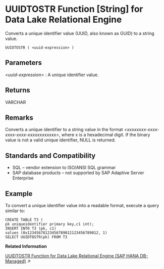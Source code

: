 <!-- loioa58e3ffd84f2101593c5c09c7d64fec4 -->

# UUIDTOSTR Function \[String\] for Data Lake Relational Engine

Converts a unique identifier value \(UUID, also known as GUID\) to a string value.



```
UUIDTOSTR ( <uuid-expression> )
```



<a name="loioa58e3ffd84f2101593c5c09c7d64fec4__UUIDTOSTR_parm1"/>

## Parameters

 *<uuid-expression\>*
 :   A unique identifier value.

 

<a name="loioa58e3ffd84f2101593c5c09c7d64fec4__UUIDTOSTR_returns1"/>

## Returns

VARCHAR



<a name="loioa58e3ffd84f2101593c5c09c7d64fec4__UUIDTOSTR_remarks1"/>

## Remarks

Converts a unique identifier to a string value in the format *<xxxxxxxx-xxxx-xxxx-xxxx-xxxxxxxxxxxx\>*, where x is a hexadecimal digit. If the binary value is not a valid unique identifier, NULL is returned.



<a name="loioa58e3ffd84f2101593c5c09c7d64fec4__UUIDTOSTR_standards1"/>

## Standards and Compatibility

-   SQL – vendor extension to ISO/ANSI SQL grammar
-   SAP database products – not supported by SAP Adaptive Server Enterprise



<a name="loioa58e3ffd84f2101593c5c09c7d64fec4__UUIDTOSTR_example1"/>

## Example

To convert a unique identifier value into a readable format, execute a query similar to:

```
CREATE TABLE T3 (
pk uniqueidentifier primary key,c1 int);
INSERT INTO T3 (pk, c1) 
values (0x12345678123456789012123456789012, 1)
SELECT UUIDTOSTR(pk) FROM T3
```

**Related Information**  


[UUIDTOSTR Function for Data Lake Relational Engine (SAP HANA DB-Managed)](https://help.sap.com/viewer/a898e08b84f21015969fa437e89860c8/2023_1_QRC/en-US/60f4cba865204365bd10f0d9cfb44fc6.html "Converts a unique identifier value (UUID, also known as GUID) to a string value.") :arrow_upper_right:

